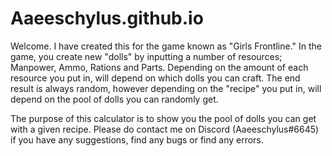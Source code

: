 # Aaeeschylus.github.io

Welcome. I have created this for the game known as "Girls Frontline." In the game, you create new "dolls" by inputting a number of resources; Manpower, Ammo, Rations and Parts. Depending on the amount of each resource you put in, will depend on which dolls you can craft. The end result is always random, however depending on the "recipe" you put in, will depend on the pool of dolls you can randomly get. 

The purpose of this calculator is to show you the pool of dolls you can get with a given recipe. Please do contact me on Discord (Aaeeschylus#6645) if you have any suggestions, find any bugs or find any errors.

